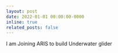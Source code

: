 ```yaml
---
layout: post
date: 2022-01-01 00:00:00-0000
inline: true
related_posts: false
---
```

I am Joining ARIS to build Underwater glider 
